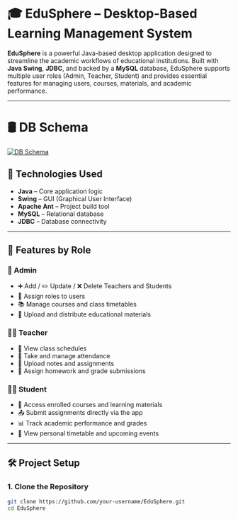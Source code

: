 # 🎓 EduSphere – Desktop-Based Learning Management System

**EduSphere** is a powerful Java-based desktop application designed to streamline the academic workflows of educational institutions. Built with **Java Swing**, **JDBC**, and backed by a **MySQL** database, EduSphere supports multiple user roles (Admin, Teacher, Student) and provides essential features for managing users, courses, materials, and academic performance.

---
# 🛢️ DB Schema

[![DB Schema](assets/preview.png)](https://www.playbook.com/e/spydy/88KGVaUXRQ9P14ivWaW5WgvY)


## 🚀 Technologies Used

- **Java** – Core application logic
- **Swing** – GUI (Graphical User Interface)
- **Apache Ant** – Project build tool
- **MySQL** – Relational database
- **JDBC** – Database connectivity

---

## 🧩 Features by Role

### 👑 Admin
- ➕ Add / ✏️ Update / ❌ Delete Teachers and Students
- 👥 Assign roles to users
- 📚 Manage courses and class timetables
- 📂 Upload and distribute educational materials

### 👨‍🏫 Teacher
- 📅 View class schedules
- 🧾 Take and manage attendance
- 📝 Upload notes and assignments
- 🧮 Assign homework and grade submissions

### 👨‍🎓 Student
- 📘 Access enrolled courses and learning materials
- 📤 Submit assignments directly via the app
- 📊 Track academic performance and grades
- 📆 View personal timetable and upcoming events

---

## 🛠 Project Setup

### 1. Clone the Repository
```bash
git clone https://github.com/your-username/EduSphere.git
cd EduSphere
